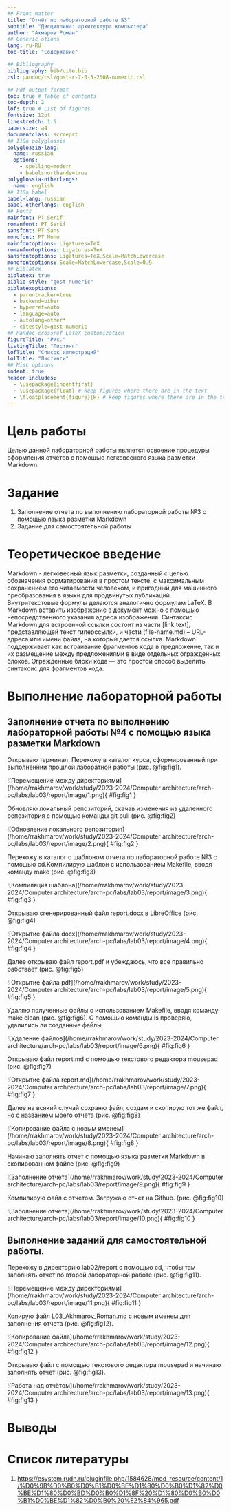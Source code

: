 ```yaml
---
## Front matter
title: "Отчёт по лабораторной работе №3"
subtitle: "Дисциплина: архитектура компьютера"
author: "Ахмаров Роман"
## Generic otions
lang: ru-RU
toc-title: "Содержание"

## Bibliography
bibliography: bib/cite.bib
csl: pandoc/csl/gost-r-7-0-5-2008-numeric.csl

## Pdf output format
toc: true # Table of contents
toc-depth: 2
lof: true # List of figures
fontsize: 12pt
linestretch: 1.5
papersize: a4
documentclass: scrreprt
## I18n polyglossia
polyglossia-lang:
  name: russian
  options:
    - spelling=modern
    - babelshorthands=true
polyglossia-otherlangs:
  name: english
## I18n babel
babel-lang: russian
babel-otherlangs: english
## Fonts
mainfont: PT Serif
romanfont: PT Serif
sansfont: PT Sans
monofont: PT Mono
mainfontoptions: Ligatures=TeX
romanfontoptions: Ligatures=TeX
sansfontoptions: Ligatures=TeX,Scale=MatchLowercase
monofontoptions: Scale=MatchLowercase,Scale=0.9
## Biblatex
biblatex: true
biblio-style: "gost-numeric"
biblatexoptions:
  - parentracker=true
  - backend=biber
  - hyperref=auto
  - language=auto
  - autolang=other*
  - citestyle=gost-numeric
## Pandoc-crossref LaTeX customization
figureTitle: "Рис."
listingTitle: "Листинг"
lofTitle: "Список иллюстраций"
lolTitle: "Листинги"
## Misc options
indent: true
header-includes:
  - \usepackage{indentfirst}
  - \usepackage{float} # keep figures where there are in the text
  - \floatplacement{figure}{H} # keep figures where there are in the text
---
```


# Цель работы
Целью данной лабораторной работы является освоение процедуры оформления отчетов с помощью легковесного языка разметки Markdown.
# Задание
1. Заполнение отчета по выполнению лабораторной работы №3 с помощью языка разметки Markdown
2. Задание для самостоятельной работы


# Теоретическое введение
Markdown - легковесный язык разметки, созданный с целью обозначения форматирования в простом тексте, с максимальным сохранением его читаемости человеком, и пригодный для машинного преобразования в языки для продвинутых публикаций. Внутритекстовые формулы делаются аналогично формулам LaTeX. В Markdown вставить изображение в документ можно с помощью непосредственного указания адреса изображения. Синтаксис Markdown для встроенной ссылки состоит из части [link text], представляющей текст гиперссылки, и части (file-name.md) – URL-адреса или имени файла, на который дается ссылка. Markdown поддерживает как встраивание фрагментов кода в предложение, так и их размещение между предложениями в виде отдельных огражденных блоков. Огражденные блоки кода — это простой способ выделить синтаксис для фрагментов кода.


# Выполнение лабораторной работы
## Заполнение отчета по выполнению лабораторной работы №4 с помощью языка разметки Markdown

Открываю терминал. Перехожу в каталог курса, сформированный при выполненнии прошлой лаборатной работы (рис. @fig:fig1).

![Перемещение между директориями](/home/rrakhmarov/work/study/2023-2024/Computer architecture/arch-pc/labs/lab03/report/image/1.png){ #fig:fig1 }

Обновляю локальный репозиторий, скачав изменения из удаленного репозитория с помощью команды git pull (рис. @fig:fig2)

![Обновление локального репозитория](/home/rrakhmarov/work/study/2023-2024/Computer architecture/arch-pc/labs/lab03/report/image/2.png){ #fig:fig2 }

Перехожу в каталог с шаблоном отчета по лабораторной работе №3 с помощью cd.Компилирую шаблон с использованием Makefile, вводя команду make (рис. @fig:fig3)

![Компиляция шаблона](/home/rrakhmarov/work/study/2023-2024/Computer architecture/arch-pc/labs/lab03/report/image/3.png){ #fig:fig3 }

Открываю сгенерированный файл report.docx в LibreOffice (рис. @fig:fig4)

![Открытие файла docx](/home/rrakhmarov/work/study/2023-2024/Computer architecture/arch-pc/labs/lab03/report/image/4.png){ #fig:fig4 }

Далее открываю файл report.pdf и убеждаюсь, что все правильно работаает (рис. @fig:fig5)

![Открытие файла pdf](/home/rrakhmarov/work/study/2023-2024/Computer architecture/arch-pc/labs/lab03/report/image/5.png){ #fig:fig5 }

Удаляю полученные файлы с использованием Makefile, вводя команду make clean (рис. @fig:fig6). С помощью команды ls проверяю, удалились ли созданные файлы.

![Удаление файлов](/home/rrakhmarov/work/study/2023-2024/Computer architecture/arch-pc/labs/lab03/report/image/6.png){ #fig:fig6 }

Открываю файл report.md с помощью текстового редактора mousepad (рис. @fig:fig7)

![Открытие файла report.md](/home/rrakhmarov/work/study/2023-2024/Computer architecture/arch-pc/labs/lab03/report/image/7.png){ #fig:fig7 }

Далее на всякий случай сохраню файл, создам и скопирую тот же файл, но с названием моего отчета (рис. @fig:fig8)

![Копирование файла с новым именем](/home/rrakhmarov/work/study/2023-2024/Computer architecture/arch-pc/labs/lab03/report/image/8.png){ #fig:fig8 }

Начинаю заполнять отчет с помощью языка разметки Markdown в скопированном файле (рис. @fig:fig9)

![Заполнение отчета](/home/rrakhmarov/work/study/2023-2024/Computer architecture/arch-pc/labs/lab03/report/image/9.png){ #fig:fig9 }

Компилирую файл с отчетом. Загружаю отчет на Github. (рис. @fig:fig10)

![Заполнение отчета](/home/rrakhmarov/work/study/2023-2024/Computer architecture/arch-pc/labs/lab03/report/image/10.png){ #fig:fig10 }




## Выполнение заданий для самостоятельной работы.

Перехожу в директорию lab02/report с помощью cd, чтобы там заполнять отчет по второй лабораторной работе (рис. @fig:fig11).

![Перемещение между директориями](/home/rrakhmarov/work/study/2023-2024/Computer architecture/arch-pc/labs/lab03/report/image/11.png){ #fig:fig11 }

Копирую файл L03_Akhmarov_Roman.md с новым именем для заполнения отчета (рис. @fig:fig12).

![Копирование файла](/home/rrakhmarov/work/study/2023-2024/Computer architecture/arch-pc/labs/lab03/report/image/12.png){ #fig:fig12 }

Открываю файл с помощью текстового редактора mousepad и начинаю заполнять отчет (рис. @fig:fig13).

![Работа над отчётом](/home/rrakhmarov/work/study/2023-2024/Computer architecture/arch-pc/labs/lab03/report/image/13.png){ #fig:fig13 }



# Выводы



# Список литературы

1. https://esystem.rudn.ru/pluginfile.php/1584628/mod_resource/content/1/%D0%9B%D0%B0%D0%B1%D0%BE%D1%80%D0%B0%D1%82%D0%BE%D1%80%D0%BD%D0%B0%D1%8F%20%D1%80%D0%B0%D0%B1%D0%BE%D1%82%D0%B0%20%E2%84%965.pdf